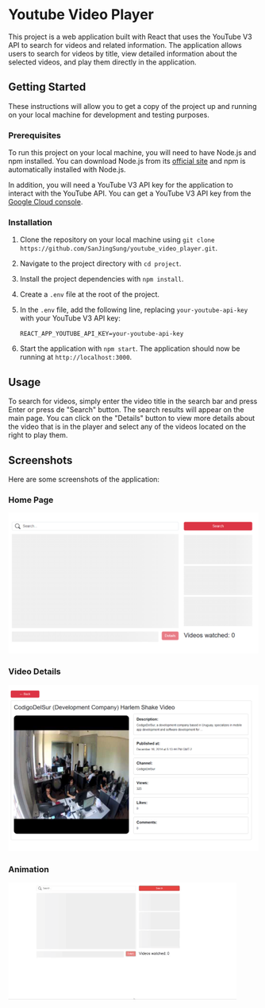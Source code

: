 # Youtube Video Player

This project is a web application built with React that uses the YouTube V3 API to search for videos and related information. The application allows users to search for videos by title, view detailed information about the selected videos, and play them directly in the application.

## Getting Started

These instructions will allow you to get a copy of the project up and running on your local machine for development and testing purposes.

### Prerequisites

To run this project on your local machine, you will need to have Node.js and npm installed. You can download Node.js from its [official site](https://nodejs.org/) and npm is automatically installed with Node.js.

In addition, you will need a YouTube V3 API key for the application to interact with the YouTube API. You can get a YouTube V3 API key from the [Google Cloud console](https://console.cloud.google.com/).

### Installation

1. Clone the repository on your local machine using `git clone https://github.com/SanJingSung/youtube_video_player.git`.

2. Navigate to the project directory with `cd project`.

3. Install the project dependencies with `npm install`.

4. Create a `.env` file at the root of the project.

5. In the `.env` file, add the following line, replacing `your-youtube-api-key` with your YouTube V3 API key:

    ```properties
    REACT_APP_YOUTUBE_API_KEY=your-youtube-api-key
    ```

6. Start the application with `npm start`. The application should now be running at `http://localhost:3000`.

## Usage

To search for videos, simply enter the video title in the search bar and press Enter or press de "Search" button. The search results will appear on the main page. You can click on the "Details" button to view more details about the video that is in the player and select any of the videos located on the right to play them.

## Screenshots

Here are some screenshots of the application:

### Home Page

![Home Page](https://github.com/SanJingSung/youtube_video_player/blob/main/screenshots/homepage.png)

### Video Details

![Video Details](https://github.com/SanJingSung/youtube_video_player/blob/main/screenshots/videodetails.png)

### Animation

![Page Animation](https://github.com/SanJingSung/youtube_video_player/blob/main/screenshots/homepage-animation.gif)